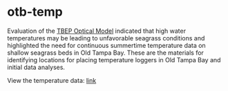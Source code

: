 # otb-temp

Evaluation of the [TBEP Optical Model](https://drive.google.com/file/d/1qaM852mkVkRyjwU8yZjlmZqMy1ROpcZi/view) indicated that high water temperatures may be leading to unfavorable seagrass conditions and highlighted the need for continuous summertime temperature data on shallow seagrass beds in Old Tampa Bay. These are the materials for identifying locations for placing temperature loggers in Old Tampa Bay and initial data analyses.

View the temperature data: [link](https://tbep-tech.github.io/otb-temp/tempeval)
